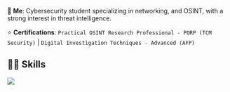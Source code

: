 💬 **Me**: Cybersecurity student specializing in networking, and OSINT, with a strong interest in threat intelligence.

⭐ **Certifications**: `Practical OSINT Research Professional - PORP (TCM Security)` | `Digital Investigation Techniques - Advanced (AFP)`

## 👨‍💻 Skills
[![](https://skillicons.dev/icons?i=ansible,bash,c,cmake,docker,git,latex,linux,powershell,py,vim,vscode)](https://skillicons.dev)

<!--
**Wemubis/Wemubis** is a ✨ _special_ ✨ repository because its `README.md` (this file) appears on your GitHub profile.

Here are some ideas to get you started:

- 🔭 I’m currently working on ...
- 🌱 I’m currently learning ...
- 👯 I’m looking to collaborate on ...
- 🤔 I’m looking for help with ...
- 💬 Ask me about ...
- 📫 How to reach me: ...
- 😄 Pronouns: ...
- ⚡ Fun fact: ...
-->

